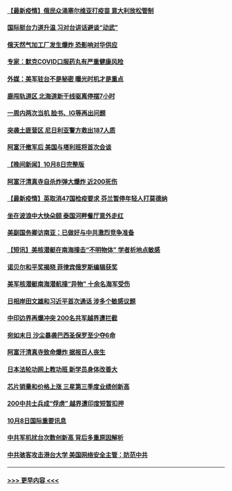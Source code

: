 #### [【最新疫情】俄民众涌塞尔维亚打疫苗 意大利放松管制](../pages/prog202/a103238752.md?t=10100101) 
#### [国际挺台力道升温 习对台讲话避谈“动武”](../pages/prog202/a103238723.md?t=10100101) 
#### [俄天然气加工厂发生爆炸 恐影响对华供应](../pages/prog202/a103238654.md?t=10100101) 
#### [专家：默克COVID口服药丸有严重健康风险](../pages/prog202/a103238648.md?t=10100101) 
#### [外媒：美军驻台不是秘密 曝光时机才是重点](../pages/prog202/a103238625.md?t=10100101) 
#### [鹿闯轨道区 北海道新干线驱离停摆7小时](../pages/prog202/a103238538.md?t=10100101) 
#### [一周内两次当机 脸书、IG等再出问题](../pages/prog202/a103238452.md?t=10100101) 
#### [突袭土匪营区 尼日利亚警方救出187人质](../pages/prog202/a103238418.md?t=10100101) 
#### [阿富汗撤军后 美国与塔利班将首次会谈](../pages/prog202/a103238303.md?t=10100101) 
#### [【晚间新闻】10月8日完整版](../pages/prog202/a103238292.md?t=10100101) 
#### [阿富汗清真寺自杀炸弹大爆炸 近200死伤](../pages/prog202/a103238138.md?t=10100101) 
#### [【最新疫情】英取消47国检疫要求 芬兰暂停年轻人打莫德纳](../pages/prog202/a103237955.md?t=10100101) 
#### [坐在波浪中大快朵颐 泰国河畔餐厅意外走红](../pages/prog202/a103238131.md?t=10100101) 
#### [美副国务卿访南亚：已做好与中共激烈竞争准备](../pages/prog202/a103238042.md?t=10100101) 
#### [【短讯】美核潜艇在南海撞击“不明物体” 学者析地点敏感](../pages/prog202/a103237971.md?t=10100101) 
#### [诺贝尔和平奖揭晓 菲律宾俄罗斯编辑获奖](../pages/prog202/a103237969.md?t=10100101) 
#### [美军核潜艇南海潜航撞“异物” 十余名海军受伤](../pages/prog202/a103237902.md?t=10100101) 
#### [日相岸田文雄和习近平首次通话 涉多个敏感议题](../pages/prog202/a103237907.md?t=10100101) 
#### [中印边界再爆冲突 200名共军越界遭拦截](../pages/prog202/a103237898.md?t=10100101) 
#### [宛如末日 沙尘暴袭巴西圣保罗至少夺6命](../pages/prog202/a103237873.md?t=10100101) 
#### [阿富汗清真寺致命爆炸 据报百人丧生](../pages/prog202/a103237872.md?t=10100101) 
#### [日本法轮功网上教功班 新学员身体改善大](../pages/prog202/a103237679.md?t=10100101) 
#### [芯片销量和价格上涨 三星第三季度业绩创新高](../pages/prog202/a103237806.md?t=10100101) 
#### [200中共士兵成“俘虏” 越界遭印度短暂扣押](../pages/prog202/a103237712.md?t=10100101) 
#### [10月8日国际重要讯息](../pages/prog202/a103237707.md?t=10100101) 
#### [中共军机扰台次数创新高 背后多重原因解析](../pages/prog202/a103237641.md?t=10100101) 
#### [中共骇客攻击港台大学 美国网络安全主管：防范中共](../pages/prog202/a103237250.md?t=10100101) 

----
#### [ >>> 更早内容 <<< ](../indexes/prog202-earlier.md)
